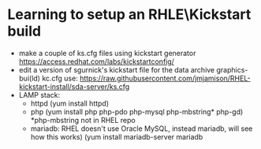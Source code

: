 # Learning to setup an RHLE\Kickstart build

- make a couple of ks.cfg files using kickstart generator <https://access.redhat.com/labs/kickstartconfig/>  
- edit a version of sgurnick's kickstart file for the data archive
graphics-bui(ld) kc.cfg use: https://raw.githubusercontent.com/jmjamison/RHEL-kickstart-install/sda-server/ks.cfg
- LAMP stack:
  - httpd (yum install httpd)
  - php (yum install php php-pdo php-mysql php-mbstring* php-gd)  *php-mbstring not in RHEL repo
  - mariadb:  RHEL doesn't use Oracle MySQL, instead mariadb, will see how this works)  (yum install mariadb-server mariadb


```
